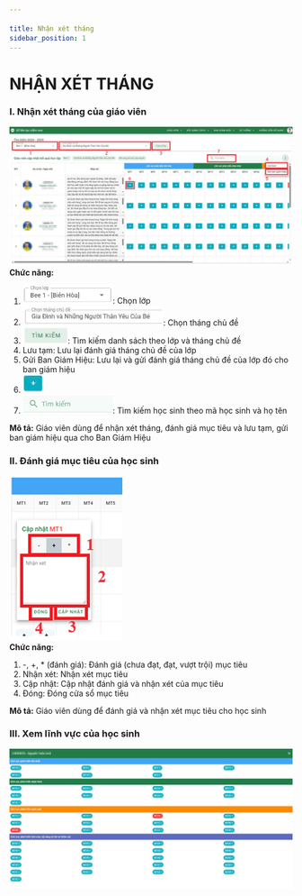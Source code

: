 ```yaml
---

title: Nhận xét tháng
sidebar_position: 1
---
```


# NHẬN XÉT THÁNG
### I. Nhận xét tháng của giáo viên  
![Nhận xét tháng của giáo viên](/img/giao-vien/nhan-xet-thang/nhan-xet-thang.png)
__Chức năng:__  
1. <img src="/img/chung/chon-lop.png" alt="Chọn lớp" width="160" />: Chọn lớp
2. <img src="/img/giao-vien/nhan-xet-thang/chon-thang-chu-de.png" alt="Chọn tháng chủ đề" width="250" />: Chọn tháng chủ đề
3. <img src="/img/giao-vien/nhan-xet-thang/tim-kiem.png" alt="Chọn tháng chủ đề" width="80" />: Tìm kiếm danh sách theo lớp và tháng chủ đề
4. Lưu tạm: Lưu lại đánh giá tháng chủ đề của lớp 
5. Gửi Ban Giám Hiệu: Lưu lại và gửi đánh giá tháng chủ đề của lớp đó cho ban giám 
hiệu  
6. <img src="/img/giao-vien/nhan-xet-thang/them.png" alt="Chọn tháng chủ đề" width="35" />
7. <img src="/img/chung/tim-kiem.png" alt="Chọn lớp" width="160" />: Tìm kiếm học sinh theo mã học sinh và họ tên 

__Mô tả:__ Giáo viên dùng để nhận xét tháng, đánh giá mục tiêu và lưu tạm, gửi ban giám hiệu qua cho Ban Giám Hiệu 


###  II. Đánh giá mục tiêu của học sinh  
![Đánh giá mục tiêu của học sinh](/img/giao-vien/nhan-xet-thang/danh-gia-muc-tieu-cua-hs.png)  
__Chức năng:__  
1. -, +, * (đánh giá): Đánh giá (chưa đạt, đạt, vượt trội) mục tiêu 
2. Nhận xét: Nhận xét mục tiêu  
3. Cập nhật: Cập nhật đánh giá và nhận xét của mục tiêu 
4. Đóng: Đóng cửa sổ mục tiêu  

__Mô tả:__ Giáo viên dùng để đánh giá và nhận xét mục tiêu cho học sinh  

###  III. Xem lĩnh vực của học sinh
![Xem lĩnh vực của học sinh](/img/giao-vien/nhan-xet-thang/xem-linh-vuc-cua-hs.png) 